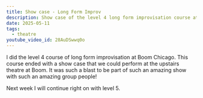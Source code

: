 ```yaml
---
title: Show case - Long Form Improv
description: Show case of the level 4 long form improvisation course at Boom Chicago.
date: 2025-05-11
tags:
  - theatre
youtube_video_id: 28AuDSwwq0o
---
```


I did the level 4 course of long form improvisation at Boom Chicago. This course ended with a show case that we could perform at the upstairs theatre at Boom. It was such a blast to be part of such an amazing show with such an amazing group people!

Next week I will continue right on with level 5.
